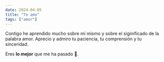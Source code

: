 ```yaml
---
date: 2024-04-05
title: "Te amo"
tags: ["amor"]
---
```


Contigo he aprendido mucho sobre mí mismo y sobre el siginificado de la palabra amor. Aprecio y admiro tu paciencia, tu comprensión y tu sinceridad. 

Eres **lo mejor** que me ha pasado 🌻.